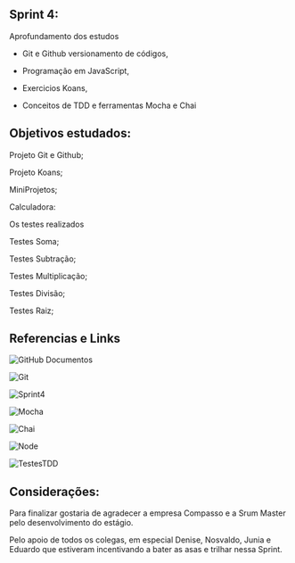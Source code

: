 ## Sprint 4:

Aprofundamento dos estudos 

* Git e Github versionamento de códigos,

* Programação em JavaScript,

* Exercicios Koans,

* Conceitos de TDD e ferramentas Mocha e Chai

## Objetivos estudados:

Projeto Git e Github;

Projeto Koans;

MiniProjetos;

Calculadora:

Os testes realizados

Testes Soma; 

Testes Subtração;


Testes Multiplicação;


Testes Divisão;


Testes Raiz;

## Referencias e Links

![GitHub Documentos](https://docs.github.com/get-started)

![Git](https://git-scm.com/downloads)

![Sprint4](https://compasso.sharepoint.com/sites/qa/pb/logicalforest/SitePages/Sprint-4.aspx)

![Mocha](https://mochajs.org/)

![Chai](https://www.chaijs.com/)

![Node](https://nodejs.org/en/download/)

![TestesTDD](https://imasters.com.br/back-end/desenvolvendo-tdd-em-node-js-com-mocha-chai)


## Considerações:

Para finalizar gostaria de agradecer a empresa Compasso e a Srum Master pelo desenvolvimento do estágio. <div> Pelo apoio de todos os colegas, em especial Denise, Nosvaldo, Junia e Eduardo que estiveram incentivando a bater as asas e trilhar nessa Sprint. 
     


